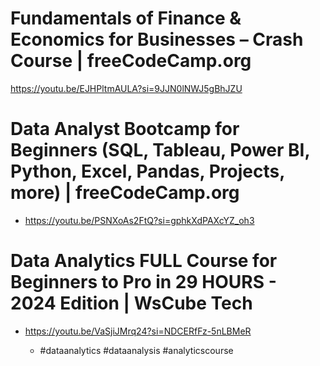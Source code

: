 # Fundamentals of Finance & Economics for Businesses – Crash Course | freeCodeCamp.org

https://youtu.be/EJHPltmAULA?si=9JJN0lNWJ5gBhJZU

# Data Analyst Bootcamp for Beginners (SQL, Tableau, Power BI, Python, Excel, Pandas, Projects, more) | freeCodeCamp.org

- https://youtu.be/PSNXoAs2FtQ?si=gphkXdPAXcYZ_oh3


# Data Analytics FULL Course for Beginners to Pro in 29 HOURS - 2024 Edition | WsCube Tech
  
- https://youtu.be/VaSjiJMrq24?si=NDCERfFz-5nLBMeR

  - #dataanalytics #dataanalysis #analyticscourse